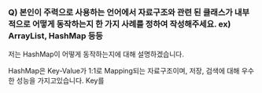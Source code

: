 ### Q) 본인이 주력으로 사용하는 언어에서 자료구조와 관련 된 클래스가 내부적으로 어떻게 동작하는지 한 가지 사례를 정하여 작성해주세요. ex) ArrayList, HashMap 등등

저는 HashMap이 어떻게 동작하는지에 대해 설명하겠습니다.

HashMap은 Key-Value가 1:1로 Mapping되는 자료구조이며, 저장, 검색에 대해 우수한 성능을 가지고있습니다.
Key를

